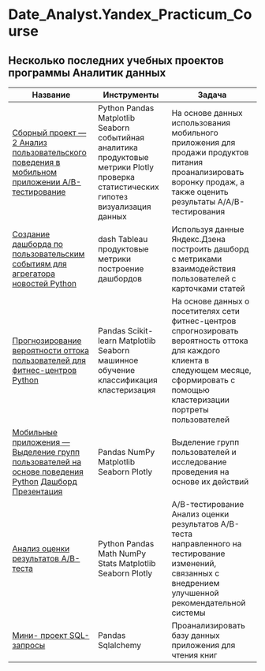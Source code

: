 # Date_Analyst.Yandex_Practicum_Course
## Несколько последних учебных проектов программы Аналитик данных
|Название|Инструменты|Задача|
|--------|-----------|------|
|[Сборный проект — 2 Анализ пользовательского поведения в мобильном приложении	A/B-тестирование](https://github.com/ella-tat/Date_Analyst.Yandex_Practicum_Course/blob/main/project_10.ipynb)| Python Pandas Matplotlib Seaborn событийная аналитика продуктовые метрики Plotly проверка статистических гипотез визуализация данных|На основе данных использования мобильного приложения для продажи продуктов питания проанализировать воронку продаж, а также оценить результаты A/A/B-тестирования|
|[Создание дашборда по пользовательским событиям для агрегатора новостей	Python](https://public.tableau.com/app/profile/ella.tat/viz/__16513927749640/sheet4)| dash Tableau продуктовые метрики построение дашбордов| Используя данные Яндекс.Дзена построить дашборд с метриками взаимодействия пользователей с карточками статей|
|[Прогнозирование вероятности оттока пользователей для фитнес-центров	Python](https://github.com/ella-tat/Date_Analyst.Yandex_Practicum_Course/blob/main/ML.ipynb)| Pandas Scikit-learn Matplotlib Seaborn машинное обучение классификация кластеризация| На основе данных о посетителях сети фитнес-центров спрогнозировать вероятность оттока для каждого клиента в следующем месяце, сформировать с помощью кластеризации портреты пользователей|
|[Мобильные приложения — Выделение групп пользователей на основе поведения	Python](https://github.com/ella-tat/Date_Analyst.Yandex_Practicum_Course/blob/main/mobile_group.ipynb) [Дашборд](https://public.tableau.com/app/profile/ella.tat/viz/mobile_event_user/Dashboard1) [Презентация](https://disk.yandex.ru/i/0JCf_MV486AV_A) | Pandas NumPy Matplotlib Seaborn Plotly| Выделение групп пользователей и исследование проведения на основе их действий|
|[Анализ оценки результатов A/B-теста](https://github.com/ella-tat/Date_Analyst.Yandex_Practicum_Course/blob/main/A_B_test_.ipynb)| Python Pandas Math NumPy Stats Matplotlib Seaborn Plotly| A/B-тестирование	Анализ оценки результатов A/B-теста направленного на тестирование изменений, связанных с внедрением улучшенной рекомендательной системы|
[Мини- проект SQL-запросы](https://github.com/ella-tat/Date_Analyst.Yandex_Practicum_Course/blob/main/SQL.ipynb)|Pandas  Sqlalchemy|Проанализировать базу данных приложения для чтения книг| 
